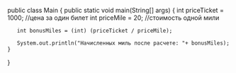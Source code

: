 public class Main
{
    public static void main(String[] args) {
       int priceTicket  = 1000;  //цена за один билет
       int priceMile = 20;  //стоимость одной мили
       
       int bonusMiles = (int) (priceTicket / priceMile);
       
       System.out.println("Начисленных миль после расчете: "+ bonusMiles);
    }
}
